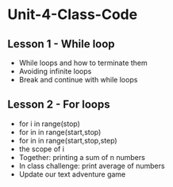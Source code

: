 # Unit-4-Class-Code

## Lesson 1 - While loop
* While loops and how to terminate them
* Avoiding infinite loops
* Break and continue with while loops

## Lesson 2 - For loops
* for i in range(stop)
* for in in range(start,stop)
* for in in range(start,stop,step)
* the scope of i
* Together: printing a sum of n numbers
* In class challenge: print average of numbers
* Update our text adventure game